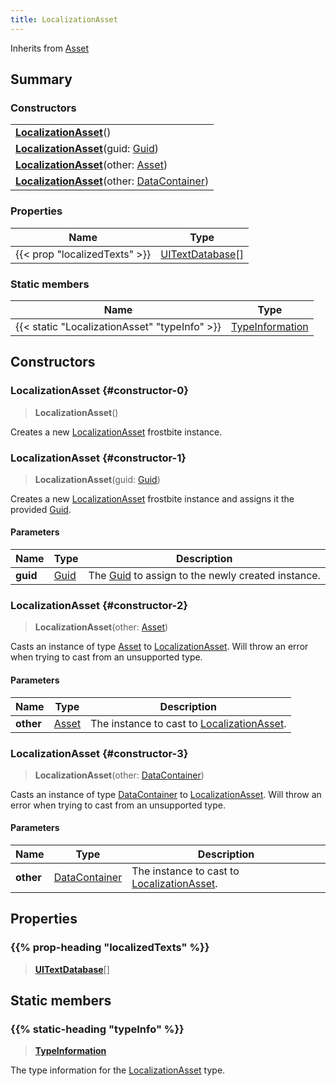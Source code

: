 ```yaml
---
title: LocalizationAsset
---
```


Inherits from [Asset](/vext/ref/fb/asset)

## Summary

### Constructors

|  |
| --- |
| **[LocalizationAsset](#constructor-0)**() |
| **[LocalizationAsset](#constructor-1)**(guid: [Guid](/vext/ref/shared/type/guid)) |
| **[LocalizationAsset](#constructor-2)**(other: [Asset](/vext/ref/fb/asset)) |
| **[LocalizationAsset](#constructor-3)**(other: [DataContainer](/vext/ref/shared/type/datacontainer)) |

### Properties

| Name | Type |
| ---- | ---- |
| {{< prop "localizedTexts" >}} | [UITextDatabase](/vext/ref/fb/uitextdatabase)[] |

### Static members

| Name | Type |
| ---- | ---- |
| {{< static "LocalizationAsset" "typeInfo" >}} | [TypeInformation](/vext/ref/shared/type/typeinformation) |

## Constructors

### LocalizationAsset {#constructor-0}

> **LocalizationAsset**()

Creates a new [LocalizationAsset](/vext/ref/fb/localizationasset) frostbite instance.

### LocalizationAsset {#constructor-1}

> **LocalizationAsset**(guid: [Guid](/vext/ref/shared/type/guid))

Creates a new [LocalizationAsset](/vext/ref/fb/localizationasset) frostbite instance and assigns it the provided [Guid](/vext/ref/shared/type/guid).

#### Parameters

| Name | Type | Description |
| ---- | ---- | ----------- |
| **guid** | [Guid](/vext/ref/shared/type/guid) | The [Guid](/vext/ref/shared/type/guid) to assign to the newly created instance. |

### LocalizationAsset {#constructor-2}

> **LocalizationAsset**(other: [Asset](/vext/ref/fb/asset))

Casts an instance of type [Asset](/vext/ref/fb/asset) to [LocalizationAsset](/vext/ref/fb/localizationasset). Will throw an error when trying to cast from an unsupported type.

#### Parameters

| Name | Type | Description |
| ---- | ---- | ----------- |
| **other** | [Asset](/vext/ref/fb/asset) | The instance to cast to [LocalizationAsset](/vext/ref/fb/localizationasset). |

### LocalizationAsset {#constructor-3}

> **LocalizationAsset**(other: [DataContainer](/vext/ref/shared/type/datacontainer))

Casts an instance of type [DataContainer](/vext/ref/shared/type/datacontainer) to [LocalizationAsset](/vext/ref/fb/localizationasset). Will throw an error when trying to cast from an unsupported type.

#### Parameters

| Name | Type | Description |
| ---- | ---- | ----------- |
| **other** | [DataContainer](/vext/ref/shared/type/datacontainer) | The instance to cast to [LocalizationAsset](/vext/ref/fb/localizationasset). |

## Properties

### {{% prop-heading "localizedTexts" %}}

> **[UITextDatabase](/vext/ref/fb/uitextdatabase)**[]

## Static members

### {{% static-heading "typeInfo" %}}

> **[TypeInformation](/vext/ref/shared/type/typeinformation)**

The type information for the [LocalizationAsset](/vext/ref/fb/localizationasset) type.

